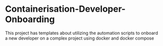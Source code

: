 # Containerisation-Developer-Onboarding
This project has templates about utilizing the automation scripts to onboard a new developer on a complex project using docker and docker compose
